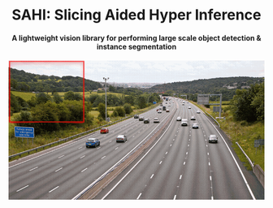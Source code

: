 <div align="center">
<h1>
  SAHI: Slicing Aided Hyper Inference
</h1>

<h4>
  A lightweight vision library for performing large scale object detection & instance segmentation
</h4>

<h4>
    <img width="700" alt="teaser" src="https://raw.githubusercontent.com/obss/sahi/main/resources/sliced_inference.gif">
</h4>

</div>
